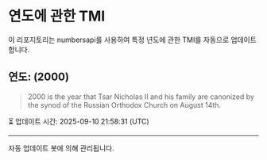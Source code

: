 
# 연도에 관한 TMI

이 리포지토리는 numbersapi를 사용하여 특정 년도에 관한 TMI를 자동으로 업데이트합니다.

## 연도: (2000)
> 2000 is the year that Tsar Nicholas II and his family are canonized by the synod of the Russian Orthodox Church on August 14th.

⏳ 업데이트 시간: 2025-09-10 21:58:31 (UTC)

---
자동 업데이트 봇에 의해 관리됩니다.
